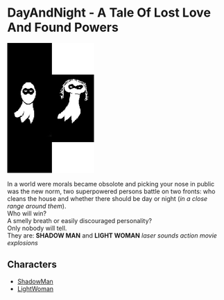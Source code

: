 # DayAndNight - A Tale Of Lost Love And Found Powers

![poster](./../Images/DayAndNightMoviePoster.jpg)

In a world were morals became obsolote and picking your nose in public was the new norm, two superpowered persons battle on two fronts: who cleans the house and whether there should be day or night (*in a close range around them*).  
Who will win?   
A smelly breath or easily discouraged personality?   
Only nobody will tell.  
They are: **SHADOW MAN** and **LIGHT WOMAN** *laser sounds* *action movie explosions*

## Characters

- [ShadowMan](./../Cast/Heroes/ShadowMan.md)
- [LightWoman](./../Cast/Villains/LightWoman.md)